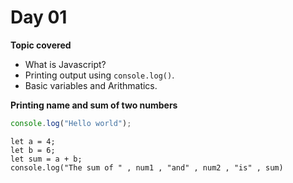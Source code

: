 # Day 01

**Topic covered**
- What is Javascript?
- Printing output using `console.log()`.
- Basic variables and Arithmatics.

**Printing name and sum of two numbers**

``` javascript
console.log("Hello world");
```

```
let a = 4;
let b = 6;
let sum = a + b;
console.log("The sum of " , num1 , "and" , num2 , "is" , sum)
```